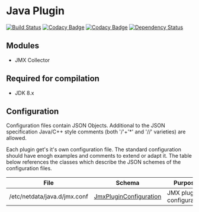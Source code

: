 # Java Plugin

[![Build Status](https://travis-ci.org/simonnagl/netdata-plugin-java-daemon.svg?branch=master)](https://travis-ci.org/simonnagl/netdata-plugin-java-daemon)
[![Codacy Badge](https://api.codacy.com/project/badge/Coverage/c5196ea860ba4cb8a47f40c5264cc17f)](https://www.codacy.com/app/simonnagl/netdata-plugin-java-daemon?utm_source=github.com&utm_medium=referral&utm_content=simonnagl/netdata-plugin-java-daemon&utm_campaign=Badge_Coverage)
[![Codacy Badge](https://api.codacy.com/project/badge/Grade/c5196ea860ba4cb8a47f40c5264cc17f)](https://www.codacy.com/app/simonnagl/netdata-plugin-java-daemon?utm_source=github.com&utm_medium=referral&utm_content=simonnagl/netdata-plugin-java-daemon&utm_campaign=badger)
[![Dependency Status](https://www.versioneye.com/user/projects/59994481368b08135edcaabe/badge.svg?style=flat-square)](https://www.versioneye.com/user/projects/59994481368b08135edcaabe)

## Modules

- JMX Collector

## Required for compilation

- JDK 8.x

## Configuration

Configuration files contain JSON Objects.
Additional to the JSON specification Java/C++ style comments (both '/'+'*' and '//' varieties) are allowed.

Each plugin get's it's own configuration file. The standard configuration should have enogh examples and comments to extend or adapt it. The table below references the classes which describe the JSON schemes of the configuration files.

File                         | Schema | Purpose
---------------------------- | ------ | -------
/etc/netdata/java.d/jmx.conf | [JmxPluginConfiguration](https://github.com/firehol/netdata/blob/master/java.d/src/main/java/org/firehol/netdata/plugin/jmx/configuration/JmxPluginConfiguration.java)| JMX plugin configuration
